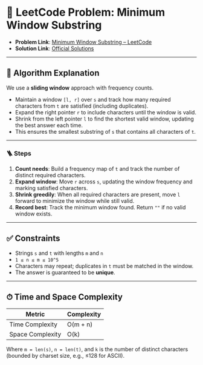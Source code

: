 # 🧩 LeetCode Problem: Minimum Window Substring

- **Problem Link**: [Minimum Window Substring – LeetCode](https://leetcode.com/problems/minimum-window-substring/)
- **Solution Link**: [Official Solutions](https://leetcode.com/problems/minimum-window-substring/solutions/)

---

## 🧠 Algorithm Explanation

We use a **sliding window** approach with frequency counts.

- Maintain a window `[l, r]` over `s` and track how many required characters from `t` are satisfied (including duplicates).
- Expand the right pointer `r` to include characters until the window is valid.
- Shrink from the left pointer `l` to find the shortest valid window, updating the best answer each time.
- This ensures the smallest substring of `s` that contains all characters of `t`.

---

### 🪜 Steps

1. **Count needs**: Build a frequency map of `t` and track the number of distinct required characters.
2. **Expand window**: Move `r` across `s`, updating the window frequency and marking satisfied characters.
3. **Shrink greedily**: When all required characters are present, move `l` forward to minimize the window while still valid.
4. **Record best**: Track the minimum window found. Return `""` if no valid window exists.

---

## ✅ Constraints

- Strings `s` and `t` with lengths `m` and `n`  
- `1 ≤ n ≤ m ≤ 10^5`  
- Characters may repeat; duplicates in `t` must be matched in the window.  
- The answer is guaranteed to be **unique**.

---

## ⏱ Time and Space Complexity

| Metric            | Complexity  |
|-------------------|-------------|
| Time Complexity   | O(m + n)    |
| Space Complexity  | O(k)        |

Where `m = len(s)`, `n = len(t)`, and `k` is the number of distinct characters (bounded by charset size, e.g., ≤128 for ASCII).
